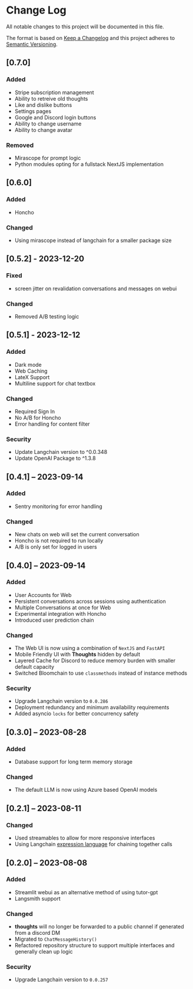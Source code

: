 # Change Log
All notable changes to this project will be documented in this file.
 
The format is based on [Keep a Changelog](http://keepachangelog.com/)
and this project adheres to [Semantic Versioning](http://semver.org/).

## [0.7.0]

### Added

- Stripe subscription management
- Ability to retreive old thoughts
- Like and dislike buttons
- Settings pages
- Google and Discord login buttons
- Ability to change username
- Ability to change avatar

### Removed

- Mirascope for prompt logic
- Python modules opting for a fullstack NextJS implementation

## [0.6.0]

### Added

- Honcho

### Changed

- Using mirascope instead of langchain for a smaller package size


## [0.5.2] - 2023-12-20

### Fixed

- screen jitter on revalidation conversations and messages on webui

### Changed

- Removed A/B testing logic

## [0.5.1] - 2023-12-12

### Added

- Dark mode
- Web Caching
- LateX Support
- Multiline support for chat textbox

### Changed

- Required Sign In
- No A/B for Honcho
- Error handling for content filter

### Security

- Update Langchain version to ^0.0.348
- Update OpenAI Package to ^1.3.8


## [0.4.1] – 2023-09-14

### Added

- Sentry monitoring for error handling

### Changed

- New chats on web will set the current conversation
- Honcho is not required to run locally
- A/B is only set for logged in users

## [0.4.0] – 2023-09-14

### Added

- User Accounts for Web
- Persistent conversations across sessions using authentication
- Multiple Conversations at once for Web
- Experimental integration with Honcho
- Introduced user prediction chain

### Changed

- The Web UI is now using a combination of `NextJS` and `FastAPI`
- Mobile Friendly UI with **Thoughts** hidden by default
- Layered Cache for Discord to reduce memory burden with smaller default
  capacity
- Switched Bloomchain to use `classmethods` instead of instance methods

### Security

- Upgrade Langchain version to `0.0.286`
- Deployment redundancy and minimum availability requirements
- Added asyncio `locks` for better concurrency safety

## [0.3.0] – 2023-08-28

### Added

- Database support for long term memory storage

### Changed

- The default LLM is now using Azure based OpenAI models
 
## [0.2.1] – 2023-08-11

### Changed

- Used streamables to allow for more responsive interfaces
- Using Langchain [expression language](https://python.langchain.com/docs/guides/expression_language/#:~:text=LangChain%20Expression%20Language%20is%20a,as%20well%20as%20cookbook%20examples.)
  for chaining together calls

## [0.2.0] – 2023-08-08
 
### Added

- Streamlit webui as an alternative method of using tutor-gpt
- Langsmith support

### Changed
 
- **thoughts** will no longer be forwarded to a public channel if generated from
  a discord DM
- Migrated to `ChatMessageHistory()`
- Refactored repository structure to support multiple interfaces and generally
  clean up logic

### Security

- Upgrade Langchain version to `0.0.257`
